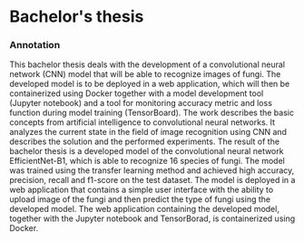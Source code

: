 # Bachelor's thesis

### Annotation

This bachelor thesis deals with the development of a convolutional neural network (CNN) model that will be able to recognize images of fungi. The developed model is to be deployed in a web application, which will then be containerized using Docker together with a model development tool (Jupyter notebook) and a tool for monitoring accuracy metric and loss function during model training (TensorBoard). The work describes the basic concepts from artificial intelligence to convolutional neural networks. It analyzes the current state in the field of image recognition using CNN and describes the solution and the performed experiments. The result of the bachelor thesis is a developed model of the convolutional neural network EfficientNet-B1, which is able to recognize 16 species of fungi. The model was trained using the transfer learning method and achieved high accuracy, precision, recall and f1-score on the test dataset. The model is deployed in a web application that contains a simple user interface with the ability to upload image of the fungi and then predict the type of fungi using the developed model. The web application containing the developed model, together with the Jupyter notebook and TensorBorad, is containerized using Docker.
